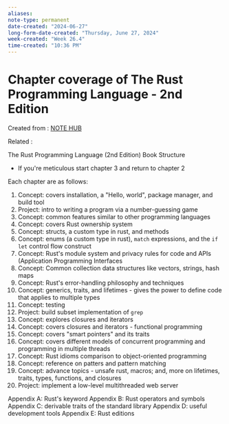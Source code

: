 ```yaml
---
aliases:
note-type: permanent
date-created: "2024-06-27"
long-form-date-created: "Thursday, June 27, 2024"
week-created: "Week 26.4"
time-created: "10:36 PM"
---
```


# Chapter coverage of The Rust Programming Language - 2nd Edition

Created from : [NOTE HUB](NOTE%20HUB.md)

Related :

The Rust Programming Language (2nd Edition) Book Structure

- If you're meticulous start chapter 3 and return to chapter 2

Each chapter are as follows:

1. Concept: covers installation, a "Hello, world", package manager, and build tool
2. Project: intro to writing a program via a number-guessing game
3. Concept: common features similar to other programming languages
4. Concept: covers Rust ownership system
5. Concept: structs, a custom type in rust, and methods
6. Concept: enums (a custom type in rust), `match` expressions, and the `if let` control flow construct
7. Concept: Rust's module system and privacy rules for code and APIs (Application Programming Interfaces
8. Concept: Common collection data structures like vectors, strings, hash maps
9. Concept: Rust's error-handling philosophy and techniques
10. Concept: generics, traits, and lifetimes - gives the power to define code that applies to multiple types
11. Concept: testing
12. Project: build subset implementation of `grep`
13. Concept: explores closures and iterators
14. Concept: covers closures and iterators - functional programming
15. Concept: covers "smart pointers" and its traits
16. Concept: covers different models of concurrent programming and programming in multiple threads
17. Concept: Rust idioms comparison to object-oriented programming
18. Concept: reference on patters and pattern matching
19. Concept: advance topics - unsafe rust, macros; and, more on lifetimes, traits, types, functions, and closures
20. Project: implement a low-level multithreaded web server

Appendix A: Rust's keyword
Appendix B: Rust operators and symbols
Appendix C: derivable traits of the standard library
Appendix D: useful development tools
Appendix E: Rust editions

